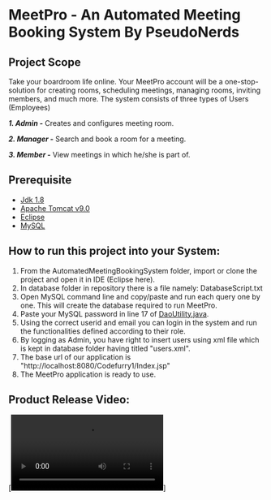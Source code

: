 # MeetPro - An Automated Meeting Booking System By PseudoNerds

## Project Scope

Take your boardroom life online. Your MeetPro account will be a one-stop-solution for creating rooms, scheduling meetings, managing rooms, inviting members, and much more.
The system consists of three types of Users (Employees)

   ***1. Admin -*** Creates and configures meeting room.
  
   ***2. Manager -*** Search and book a room for a meeting.
   
   ***3. Member -*** View meetings in which he/she is part of.
   
## Prerequisite
   
* [Jdk 1.8](https://www.oracle.com/java/technologies/downloads/)
* [Apache Tomcat v9.0](https://tomcat.apache.org/download-90.cgi)
* [Eclipse](https://www.eclipse.org/downloads/)
* [MySQL](https://www.mysql.com/downloads/)
   
## How to run this project into your System:

  1. From the AutomatedMeetingBookingSystem folder, import or clone the project and open it in IDE (Eclipse here).
  2. In database folder in repository there is a file namely: DatabaseScript.txt   
  3. Open MySQL command line and copy/paste and run each query one by one. This will create the database required to run MeetPro.
  4. Paste your MySQL password in line 17 of [DaoUtility.java](https://github.com/AishwaryaaP/pseudonerds/blob/master/AutomatedMeetingBookingSystem/src/main/java/com/AutomatedMeetingBookingSystem/utility/DaoUtility.java).
  5. Using the correct userid and email you can login in the system and run the functionalities defined according to their role.
  6. By logging as Admin, you have right to insert users using xml file which is kept in database folder having titled "users.xml".
  7. The base url of our application is "http://localhost:8080/Codefurry1/Index.jsp"
  8. The MeetPro application is ready to use.

## Product Release Video:
[![Watch the video](https://user-images.githubusercontent.com/41952554/135584333-37230012-4d8f-49d0-b660-f94a906bc540.mp4)]



 
   
             
